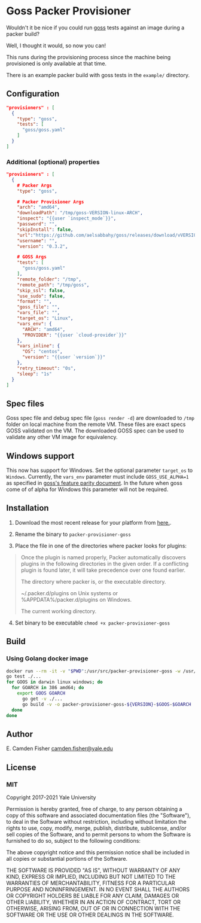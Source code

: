 # Goss Packer Provisioner

Wouldn't it be nice if you could run [goss](https://github.com/aelsabbahy/goss) tests against an image during a packer build?

Well, I thought it would, so now you can!  

This runs during the provisioning process since the machine being provisioned is only available at that time.

There is an example packer build with goss tests in the `example/` directory.

## Configuration

```json
"provisioners" : [
  {
    "type": "goss",
    "tests": [
      "goss/goss.yaml"
    ]
  }
]
```

### Additional (optional) properties

```json
"provisioners" : [
  {
    # Packer Args
    "type": "goss",

    # Packer Provisioner Args
    "arch": "amd64",
    "downloadPath": "/tmp/goss-VERSION-linux-ARCH",
    "inspect": "{{user `inspect_mode`}}",
    "password": "",
    "skipInstall": false,
    "url":"https://github.com/aelsabbahy/goss/releases/download/vVERSION/goss-linux-ARCH",
    "username": "",
    "version": "0.3.2",

    # GOSS Args
    "tests": [
      "goss/goss.yaml"
    ],
    "remote_folder": "/tmp",
    "remote_path": "/tmp/goss",
    "skip_ssl": false,
    "use_sudo": false,
    "format": "",
    "goss_file": "",
    "vars_file": "",
    "target_os": "Linux",
    "vars_env": {
      "ARCH": "amd64",
      "PROVIDER": "{{user `cloud-provider`}}"
    },
    "vars_inline": {
      "OS": "centos",
      "version": "{{user `version`}}"
    },
    "retry_timeout": "0s",
    "sleep": "1s"
  }
]
```

## Spec files
Goss spec file and debug spec file (`goss render -d`) are downloaded to `/tmp` folder on local machine from the remote VM. These files are exact specs GOSS validated on the VM. The downloaded GOSS spec can be used to validate any other VM image for equivalency.  

## Windows support

This now has support for Windows. Set the optional parameter `target_os` to `Windows`. Currently, the `vars_env` parameter must include `GOSS_USE_ALPHA=1` as specified in [goss's feature parity document](https://github.com/aelsabbahy/goss/blob/master/docs/platform-feature-parity.md#platform-feature-parity).  In the future when goss come of of alpha for Windows this parameter will not be required.

## Installation

1. Download the most recent release for your platform from [here.](https://github.com/YaleUniversity/packer-provisioner-goss/releases).

2. Rename the binary to `packer-provisioner-goss`

3. Place the file in one of the directories where packer looks for plugins:

> Once the plugin is named properly, Packer automatically discovers plugins in the following directories in the given order. If a conflicting plugin is found later, it will take precedence over one found earlier.
>
> The directory where packer is, or the executable directory.
>
> ~/.packer.d/plugins on Unix systems or %APPDATA%/packer.d/plugins on Windows.
>
> The current working directory.

4. Set binary to be executable `chmod +x packer-provisioner-goss`

## Build

### Using Golang docker image

```bash
docker run --rm -it -v "$PWD":/usr/src/packer-provisioner-goss -w /usr/src/packer-provisioner-goss -e 'VERSION=v1.0.0' golang:1.13 bash
go test ./...
for GOOS in darwin linux windows; do
  for GOARCH in 386 amd64; do
    export GOOS GOARCH
      go get -v ./...
      go build -v -o packer-provisioner-goss-${VERSION}-$GOOS-$GOARCH
  done
done
```

## Author

E. Camden Fisher <camden.fisher@yale.edu>

## License

### MIT

Copyright 2017-2021 Yale University

Permission is hereby granted, free of charge, to any person obtaining a copy of this software and associated documentation files (the "Software"), to deal in the Software without restriction, including without limitation the rights to use, copy, modify, merge, publish, distribute, sublicense, and/or sell copies of the Software, and to permit persons to whom the Software is furnished to do so, subject to the following conditions:

The above copyright notice and this permission notice shall be included in all copies or substantial portions of the Software.

THE SOFTWARE IS PROVIDED "AS IS", WITHOUT WARRANTY OF ANY KIND, EXPRESS OR IMPLIED, INCLUDING BUT NOT LIMITED TO THE WARRANTIES OF MERCHANTABILITY, FITNESS FOR A PARTICULAR PURPOSE AND NONINFRINGEMENT. IN NO EVENT SHALL THE AUTHORS OR COPYRIGHT HOLDERS BE LIABLE FOR ANY CLAIM, DAMAGES OR OTHER LIABILITY, WHETHER IN AN ACTION OF CONTRACT, TORT OR OTHERWISE, ARISING FROM, OUT OF OR IN CONNECTION WITH THE SOFTWARE OR THE USE OR OTHER DEALINGS IN THE SOFTWARE.
